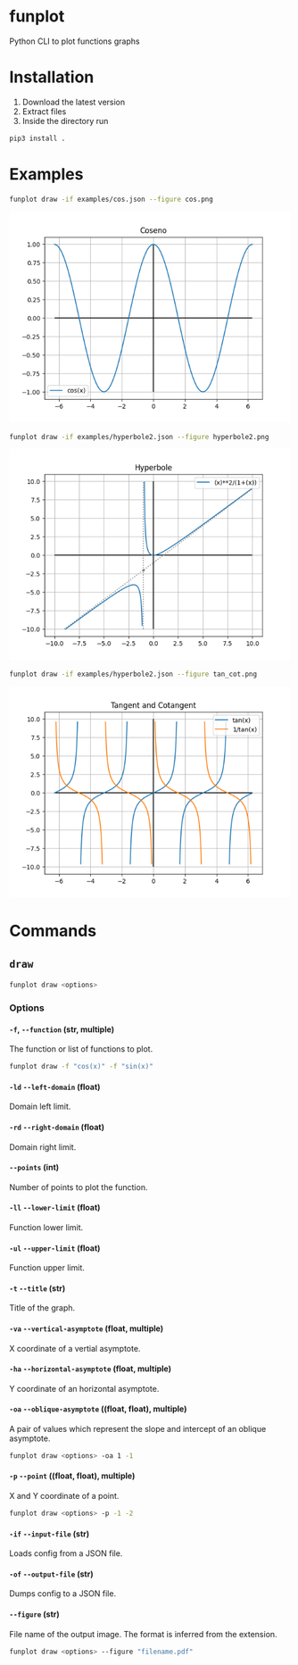 # funplot
Python CLI to plot functions graphs

# Installation

1. Download the latest version
2. Extract files
3. Inside the directory run
  ```sh
  pip3 install .
  ```

# Examples

```sh
funplot draw -if examples/cos.json --figure cos.png
```

![Cosine](https://raw.githubusercontent.com/mastro-elfo/funplot/main/screenshots/cos.png)

```sh
funplot draw -if examples/hyperbole2.json --figure hyperbole2.png
```
![hyperbole2](https://raw.githubusercontent.com/mastro-elfo/funplot/main/screenshots/hyperbole2.png)

```sh
funplot draw -if examples/hyperbole2.json --figure tan_cot.png
```

![Tangent and Cotangent](https://raw.githubusercontent.com/mastro-elfo/funplot/main/screenshots/tan_cot.png)

# Commands

## `draw`

```sh
funplot draw <options>
```

### Options

#### `-f`, `--function` (str, multiple)
The function or list of functions to plot.

```sh
funplot draw -f "cos(x)" -f "sin(x)"
```

#### `-ld` `--left-domain` (float)
Domain left limit.

#### `-rd` `--right-domain` (float)
Domain right limit.

#### `--points` (int)
Number of points to plot the function.

#### `-ll` `--lower-limit` (float)
Function lower limit.

#### `-ul` `--upper-limit` (float)
Function upper limit.

#### `-t` `--title` (str)
Title of the graph.

#### `-va` `--vertical-asymptote` (float, multiple)
X coordinate of a vertial asymptote.

#### `-ha` `--horizontal-asymptote` (float, multiple)
Y coordinate of an horizontal asymptote.

#### `-oa` `--oblique-asymptote` ((float, float), multiple)
A pair of values which represent the slope and intercept of an oblique asymptote.

```sh
funplot draw <options> -oa 1 -1
```

#### `-p` `--point` ((float, float), multiple)
X and Y coordinate of a point.

```sh
funplot draw <options> -p -1 -2
```

#### `-if` `--input-file` (str)
Loads config from a JSON file.

#### `-of` `--output-file` (str)
Dumps config to a JSON file.

#### `--figure` (str)
File name of the output image. The format is inferred from the extension.

```sh
funplot draw <options> --figure "filename.pdf"
```
